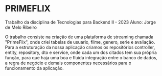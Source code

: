 # PRIMEFLIX

Trabalho da disciplina de Tecnologias para Backend II - 2023
Aluno: Jorge de Melo Ribeiro

O  trabalho consiste na criação de uma plataforma de streaming chamada "PrimeFlix", onde criei tabelas de usuario, filme, genero, serie e avaliação. 
Para a estruturação da nossa aplicação criamos os repositórios controller, entity, repository, dto e service, onde cada um dos citados tem sua própria função,
 para que haja uma boa e fluida integração entre o banco de dados, a regra de negócio e demais componentes necessários para o funcionamento da aplicação.
